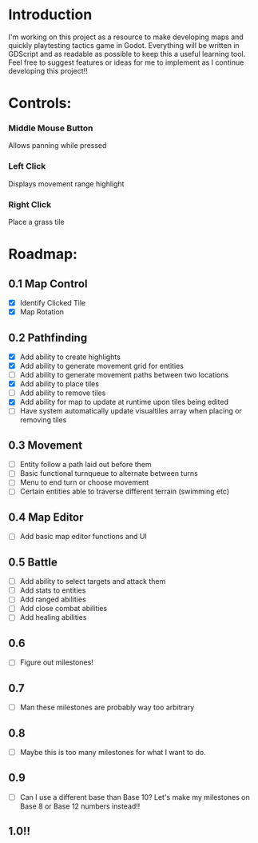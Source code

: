 # Introduction
I'm working on this project as a resource to make developing maps and quickly playtesting tactics game in Godot. Everything will be written in GDScript and as readable as possible to keep this a useful learning tool. Feel free to suggest features or ideas for me to implement as I continue developing this project!!

# Controls:
### Middle Mouse Button
Allows panning while pressed

### Left Click
Displays movement range highlight

### Right Click
Place a grass tile

# Roadmap:

## 0.1 Map Control
- [x] Identify Clicked Tile
- [x] Map Rotation

## 0.2 Pathfinding
- [x] Add ability to create highlights
- [x] Add ability to generate movement grid for entities
- [ ] Add ability to generate movement paths between two locations
- [x] Add ability to place tiles
- [ ] Add ability to remove tiles
- [x] Add ability for map to update at runtime upon tiles being edited
- [ ] Have system automatically update visualtiles array when placing or removing tiles

## 0.3 Movement
- [ ] Entity follow a path laid out before them
- [ ] Basic functional turnqueue to alternate between turns
- [ ] Menu to end turn or choose movement
- [ ] Certain entities able to traverse different terrain (swimming etc)
      
## 0.4 Map Editor
- [ ] Add basic map editor functions and UI

## 0.5 Battle
- [ ] Add ability to select targets and attack them
- [ ] Add stats to entities
- [ ] Add ranged abilities
- [ ] Add close combat abilities
- [ ] Add healing abilities 

## 0.6
- [ ] Figure out milestones!

## 0.7
- [ ] Man these milestones are probably way too arbitrary
      
## 0.8
- [ ] Maybe this is too many milestones for what I want to do.
      
## 0.9
- [ ] Can I use a different base than Base 10? Let's make my milestones on Base 8 or Base 12 numbers instead!!
      
## 1.0!!
